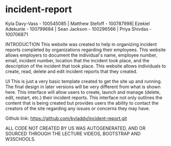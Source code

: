 # incident-report

Kyla Davy-Vass - 100545085 | Matthew Stefoff - 100787998|  Ezekiel Adekunle - 100799684 | Sean Jackson - 100296566 | Priya Shivdas - 100706871

INTRODUCTION
This website was created to help in organizing incident reports completed by organizations regarding their employees. This website allows employers to document the individual's name, employee number, email, incident number, location that the incident took place, and the description of the incident that took place. This website allows individuals to create, read, delete and edit incident reports that they created. 

UI
This is just a very basic template created to get the site up and running. The final design in later versions will be very different from what is shown here. This interface will allow users to create, launch and manage (delete, edit, restart, etc.) their incident reports. This interface not only outlines the content that is being created but provides users the ability to contact the creators of the site regarding any issues or concerns they may have. 

Github link: https://github.com/kyladdv/incident-report.git

ALL CODE NOT CREATED BY US WAS AUTOGENERATED, AND OR SOURCED THROUGH THE LECTURE VIDEOS, BOOTSTRAP AND W3SCHOOLS.
